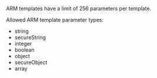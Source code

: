 <!-- Azure Management.md -->


ARM templates have a limit of 256 parameters per template.

Allowed ARM template parameter types:

  * string
  * secureString
  * integer
  * boolean
  * object
  * secureObject
  * array
